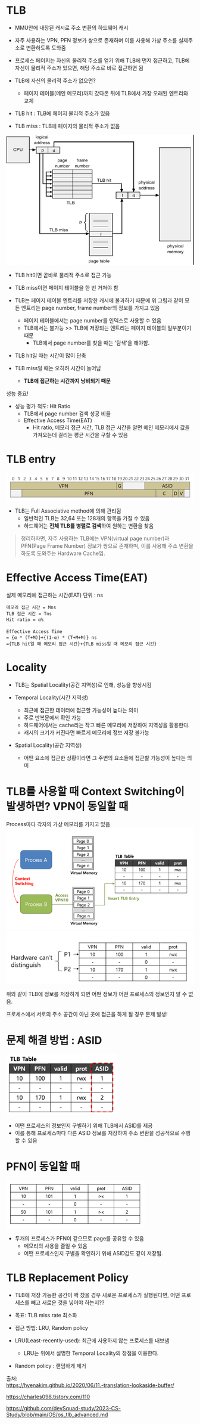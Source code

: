 # TLB
- MMU안에 내장된 캐시로 주소 변환의 하드웨어 캐시


- 자주 사용하는 VPN, PFN 정보가 쌍으로 존재하며 이를 사용해 가상 주소를 실제주소로 변환하도록 도와줌


- 프로세스 페이지는 자신의 물리적 주소를 얻기 위해 TLB에 먼저 접근하고, TLB에 자신이 물리적 주소가 있으면, 해당 주소로 바로 접근하면 됨


- TLB에 자신의 물리적 주소가 없으면?
    - 페이지 테이블(메인 메모리)까지 갔다온 뒤에 TLB에서 가장 오래된 엔트리와 교체

    
- TLB hit : TLB에 페이지 물리적 주소가 있음
- TLB miss : TLB에 페이지의 물리적 주소가 없음


![img.png](img/img-min.png)

- TLB hit이면 곧바로 물리적 주소로 접근 가능
- TLB miss이면 페이지 테이블을 한 번 거쳐야 함
- TLB는 페이지 테이블 엔트리를 저장한 캐시에 불과하기 때문에 위 그림과 같이 모든 엔트리는 page number, frame number의 정보를 가지고 있음
    - 페이지 테이블에서는 page number를 인덱스로 사용할 수 있음
    - TLB에서는 불가능 >> TLB에 저장되는 엔트리는 페이지 테이블의 일부분이기 때문
        - TLB에서 page number를 찾을 때는 '탐색'을 해야함.


- TLB hit일 때는 시간이 많이 단축
- TLB miss일 때는 오히려 시간이 늘어남
    - **TLB에 접근하는 시간까지 낭비되기 때문**

성능 중요!

- 성능 평가 척도: Hit Ratio
    - TLB에서 page number 검색 성공 비율
    - Effective Access Time(EAT)
        - Hit ratio, 메모리 접근 시간, TLB 접근 시간을 알면 메인 메모리에서 값을 가져오는데 걸리는 평균 시간을 구할 수 있음


# TLB entry

![img.png](img/img1-min.png)

- TLB는 Full Associative method에 의해 관리됨
  - 일반적인 TLB는 32,64 또는 128개의 항목을 가질 수 있음
  - 하드웨어는 **전체 TLB를 병렬로 검색**하여 원하는 변환을 찾음
  
>정리하자면, 자주 사용하는 TLB에는 VPN(virtual page number)과 PFN(Page Frame Number) 정보가 쌍으로 존재하며, 
> 이를 사용해 주소 변환을 하도록 도와주는 Hardware Cache임.



# Effective Access Time(EAT)
실제 메모리에 접근하는 시간(EAT)
단위 : ns
```
메모리 접근 시간 = Mns
TLB 접근 시간 = Tns
Hit ratio = α%

Effective Access Time 
= {α * (T+M)}+{(1-α) * (T+M+M)} ns
={TLB hit일 때 메모리 접근 시간}+{TLB miss일 때 메모리 접근 시간}
```


# Locality
- TLB는 Spatial Locality(공간 지역성)로 인해, 성능을 향상시킴

- Temporal Locality(시간 지역성)
  - 최근에 접근한 데이터에 접근할 가능성이 높다는 의미
  - 주로 반복문에서 확인 가능
  - 하드웨어에서는 cache라는 작고 빠른 메모리에 저장하여 지역성을 활용한다.
  - 캐시의 크기가 커진다면 빠르게 메모리에 정보 저장 불가능
  

- Spatial Locality(공간 지역성)
  - 어떤 요소에 접근한 상황이라면 그 주변의 요소들에 접근할 가능성이 높다는 의미


# TLB를 사용할 때 Context Switching이 발생하면? **VPN이 동일할 때**
Process마다 각자의 가상 메모리를 가지고 있음
![img_1.png](img/img2-min.png)
![img.png](img/img3-min.png)


위와 같이 TLB에 정보를 저장하게 되면 어떤 정보가 어떤 프로세스의 정보인지 알 수 없음.

프로세스에서 서로의 주소 공간이 아닌 곳에 접근을 하게 될 경우 문제 발생!


# 문제 해결 방법 : ASID
![img_3.png](img/img4-min.png)

- 어떤 프로세스의 정보인지 구별하기 위해 TLB에서 ASID를 제공
- 이를 통해 프로세스마다 다른 ASID 정보를 저장하여 주소 변환을 성공적으로 수행할 수 있음

# PFN이 동일할 때
![img_2.png](img/img5-min.png)

- 두개의 프로세스가 PFN이 같으므로 page를 공유할 수 있음
  - 메모리의 사용을 줄일 수 있음
  - 어떤 프로세스인지 구별을 확인하기 위해 ASID값도 같이 저장됨.

# TLB Replacement Policy
- TLB에 저장 가능한 공간이 꽉 찼을 경우 새로운 프로세스가 실행된다면, 어떤 프로세스를 빼고 새로운 것을 넣어야 하는지??

- 목표: TLB miss rate 최소화
- 접근 방법: LRU, Random policy

- LRU(Least-recently-used): 최근에 사용하지 않는 프로세스를 내보냄 
  - LRU는 위에서 설명한 Temporal Locality의 장점을 이용한다.

- Random policy : 랜덤하게 제거


출처: <br/> 
https://hyenakim.github.io/2020/06/11.-translation-lookaside-buffer/

https://charles098.tistory.com/110

https://github.com/devSquad-study/2023-CS-Study/blob/main/OS/os_tlb_advanced.md

